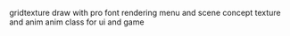 gridtexture draw with pro
font rendering 
menu and scene concept
texture and anim 
anim class for ui and game